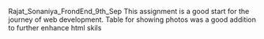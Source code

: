 Rajat_Sonaniya_FrondEnd_9th_Sep
This assignment is a good start for the journey of web development. Table for showing photos was a good addition to further enhance html skils
